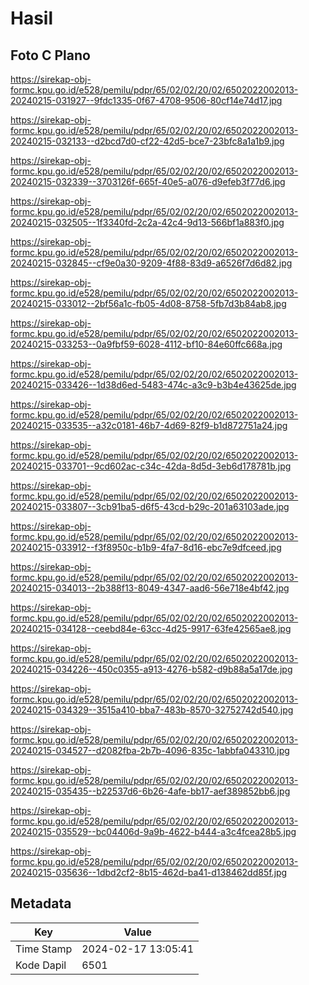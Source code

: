 # Hasil

## Foto C Plano

https://sirekap-obj-formc.kpu.go.id/e528/pemilu/pdpr/65/02/02/20/02/6502022002013-20240215-031927--9fdc1335-0f67-4708-9506-80cf14e74d17.jpg

https://sirekap-obj-formc.kpu.go.id/e528/pemilu/pdpr/65/02/02/20/02/6502022002013-20240215-032133--d2bcd7d0-cf22-42d5-bce7-23bfc8a1a1b9.jpg

https://sirekap-obj-formc.kpu.go.id/e528/pemilu/pdpr/65/02/02/20/02/6502022002013-20240215-032339--3703126f-665f-40e5-a076-d9efeb3f77d6.jpg

https://sirekap-obj-formc.kpu.go.id/e528/pemilu/pdpr/65/02/02/20/02/6502022002013-20240215-032505--1f3340fd-2c2a-42c4-9d13-566bf1a883f0.jpg

https://sirekap-obj-formc.kpu.go.id/e528/pemilu/pdpr/65/02/02/20/02/6502022002013-20240215-032845--cf9e0a30-9209-4f88-83d9-a6526f7d6d82.jpg

https://sirekap-obj-formc.kpu.go.id/e528/pemilu/pdpr/65/02/02/20/02/6502022002013-20240215-033012--2bf56a1c-fb05-4d08-8758-5fb7d3b84ab8.jpg

https://sirekap-obj-formc.kpu.go.id/e528/pemilu/pdpr/65/02/02/20/02/6502022002013-20240215-033253--0a9fbf59-6028-4112-bf10-84e60ffc668a.jpg

https://sirekap-obj-formc.kpu.go.id/e528/pemilu/pdpr/65/02/02/20/02/6502022002013-20240215-033426--1d38d6ed-5483-474c-a3c9-b3b4e43625de.jpg

https://sirekap-obj-formc.kpu.go.id/e528/pemilu/pdpr/65/02/02/20/02/6502022002013-20240215-033535--a32c0181-46b7-4d69-82f9-b1d872751a24.jpg

https://sirekap-obj-formc.kpu.go.id/e528/pemilu/pdpr/65/02/02/20/02/6502022002013-20240215-033701--9cd602ac-c34c-42da-8d5d-3eb6d178781b.jpg

https://sirekap-obj-formc.kpu.go.id/e528/pemilu/pdpr/65/02/02/20/02/6502022002013-20240215-033807--3cb91ba5-d6f5-43cd-b29c-201a63103ade.jpg

https://sirekap-obj-formc.kpu.go.id/e528/pemilu/pdpr/65/02/02/20/02/6502022002013-20240215-033912--f3f8950c-b1b9-4fa7-8d16-ebc7e9dfceed.jpg

https://sirekap-obj-formc.kpu.go.id/e528/pemilu/pdpr/65/02/02/20/02/6502022002013-20240215-034013--2b388f13-8049-4347-aad6-56e718e4bf42.jpg

https://sirekap-obj-formc.kpu.go.id/e528/pemilu/pdpr/65/02/02/20/02/6502022002013-20240215-034128--ceebd84e-63cc-4d25-9917-63fe42565ae8.jpg

https://sirekap-obj-formc.kpu.go.id/e528/pemilu/pdpr/65/02/02/20/02/6502022002013-20240215-034226--450c0355-a913-4276-b582-d9b88a5a17de.jpg

https://sirekap-obj-formc.kpu.go.id/e528/pemilu/pdpr/65/02/02/20/02/6502022002013-20240215-034329--3515a410-bba7-483b-8570-32752742d540.jpg

https://sirekap-obj-formc.kpu.go.id/e528/pemilu/pdpr/65/02/02/20/02/6502022002013-20240215-034527--d2082fba-2b7b-4096-835c-1abbfa043310.jpg

https://sirekap-obj-formc.kpu.go.id/e528/pemilu/pdpr/65/02/02/20/02/6502022002013-20240215-035435--b22537d6-6b26-4afe-bb17-aef389852bb6.jpg

https://sirekap-obj-formc.kpu.go.id/e528/pemilu/pdpr/65/02/02/20/02/6502022002013-20240215-035529--bc04406d-9a9b-4622-b444-a3c4fcea28b5.jpg

https://sirekap-obj-formc.kpu.go.id/e528/pemilu/pdpr/65/02/02/20/02/6502022002013-20240215-035636--1dbd2cf2-8b15-462d-ba41-d138462dd85f.jpg


## Metadata

| Key        | Value               |
| ---------- | ------------------- |
| Time Stamp | 2024-02-17 13:05:41 |
| Kode Dapil | 6501                |



